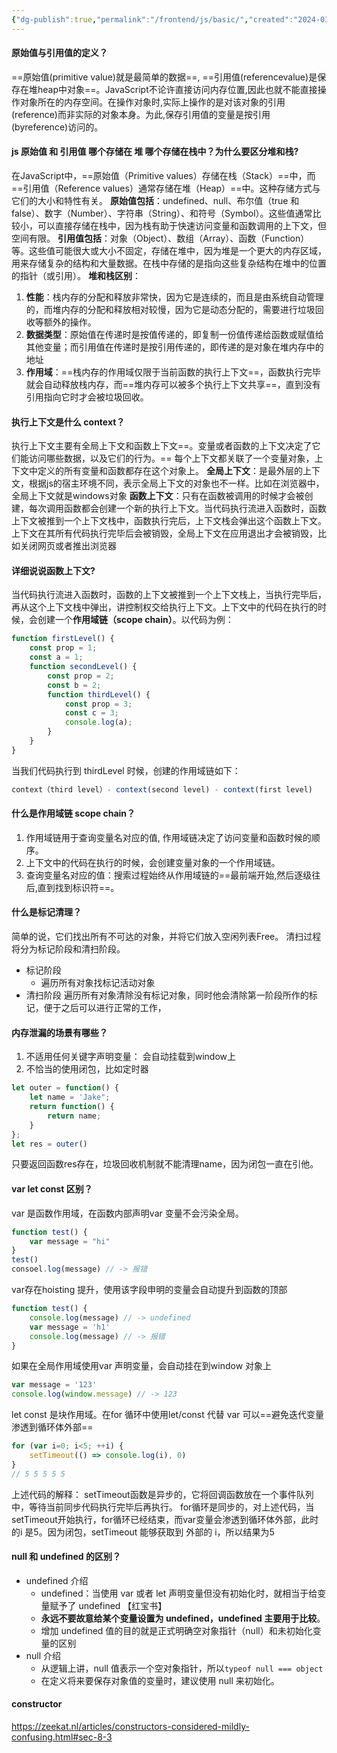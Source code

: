 ```yaml
---
{"dg-publish":true,"permalink":"/frontend/js/basic/","created":"2024-03-13T11:11:34.000+08:00","updated":"2024-03-13T11:11:34.000+08:00"}
---
```


#### 原始值与引用值的定义？
==原始值(primitive value)就是最简单的数据==,
==引用值(referencevalue)是保存在堆heap中对象==。JavaScript不论许直接访问内存位置,因此也就不能直接操作对象所在的内存空间。在操作对象时,实际上操作的是对该对象的引用(reference)而非实际的对象本身。为此,保存引用值的变量是按引用(byreference)访问的。
<!--ID: 1709174096553-->

#### js 原始值 和 引用值 哪个存储在 堆 哪个存储在栈中？为什么要区分堆和栈?
在JavaScript中，==原始值（Primitive values）存储在栈（Stack）==中，而==引用值（Reference values）通常存储在堆（Heap）==中。这种存储方式与它们的大小和特性有关。
**原始值包括**：undefined、null、布尔值（true 和 false）、数字（Number）、字符串（String）、和符号（Symbol）。这些值通常比较小，可以直接存储在栈中，因为栈有助于快速访问变量和函数调用的上下文，但空间有限。
**引用值包括**：对象（Object）、数组（Array）、函数（Function）等。这些值可能很大或大小不固定，存储在堆中，因为堆是一个更大的内存区域，用来存储复杂的结构和大量数据。在栈中存储的是指向这些复杂结构在堆中的位置的指针（或引用）。
**堆和栈区别**：
1. **性能**：栈内存的分配和释放非常快，因为它是连续的，而且是由系统自动管理的，而堆内存的分配和释放相对较慢，因为它是动态分配的，需要进行垃圾回收等额外的操作。
2. **数据类型**：原始值在传递时是按值传递的，即复制一份值传递给函数或赋值给其他变量；而引用值在传递时是按引用传递的，即传递的是对象在堆内存中的地址
3. **作用域**：==栈内存的作用域仅限于当前函数的执行上下文==，函数执行完毕就会自动释放栈内存，而==堆内存可以被多个执行上下文共享==，直到没有引用指向它时才会被垃圾回收。
<!--ID: 1710298826188-->

#### 执行上下文是什么 context？
执行上下文主要有全局上下文和函数上下文==。变量或者函数的上下文决定了它们能访问哪些数据，以及它们的行为。==
每个上下文都关联了一个变量对象，上下文中定义的所有变量和函数都存在这个对象上。
**全局上下文**：是最外层的上下文，根据js的宿主环境不同，表示全局上下文的对象也不一样。比如在浏览器中，全局上下文就是windows对象
**函数上下文**：只有在函数被调用的时候才会被创建，每次调用函数都会创建一个新的执行上下文。当代码执行流进入函数时，函数上下文被推到一个上下文栈中，函数执行完后，上下文栈会弹出这个函数上下文。
上下文在其所有代码执行完毕后会被销毁，全局上下文在应用退出才会被销毁，比如关闭网页或者推出浏览器
<!--ID: 1709174096556-->


#### 详细说说函数上下文?
当代码执行流进入函数时，函数的上下文被推到一个上下文栈上，当执行完毕后，再从这个上下文栈中弹出，讲控制权交给执行上下文。上下文中的代码在执行的时候，会创建一个**作用域链（scope chain）**。以代码为例：
```js
function firstLevel() {
    const prop = 1;
    const a = 1;
    function secondLevel() {
        const prop = 2;
        const b = 2;
        function thirdLevel() {
            const prop = 3;
            const c = 3;
            console.log(a);
        }
    }
}
```
当我们代码执行到 thirdLevel 时候，创建的作用域链如下：
```js
context（third level）- context(second level) - context(first level)
```
<!--ID: 1709174096560-->

#### 什么是作用域链 scope chain？
1. 作用域链用于查询变量名对应的值, 作用域链决定了访问变量和函数时候的顺序。
2. 上下文中的代码在执行的时候，会创建变量对象的一个作用域链。
3. 查询变量名对应的值：搜索过程始终从作用域链的==最前端开始,然后逐级往后,直到找到标识符==。
<!--ID: 1709174096563-->


#### 什么是标记清理？
简单的说，它们找出所有不可达的对象，并将它们放入空闲列表Free。
清扫过程将分为标记阶段和清扫阶段。
-   标记阶段
    -   遍历所有对象找标记活动对象
-   清扫阶段 遍历所有对象清除没有标记对象，同时他会清除第一阶段所作的标记，便于之后可以进行正常的工作，
<!--ID: 1709174096566-->


#### 内存泄漏的场景有哪些？
1. 不适用任何关键字声明变量： 会自动挂载到window上
2. 不恰当的使用闭包，比如定时器
```js
let outer = function() {
	let name = 'Jake";
	return function() {
		return name;
	}
};
let res = outer()
```
只要返回函数res存在，垃圾回收机制就不能清理name，因为闭包一直在引他。
<!--ID: 1709174096570-->


#### var let const 区别？
var 是函数作用域，在函数内部声明var 变量不会污染全局。
```js
function test() {
	var message = "hi"
}
test()
consoel.log(message) // -> 报错
```
var存在hoisting 提升，使用该字段申明的变量会自动提升到函数的顶部
```js
function test() {
	console.log(message) // -> undefined 
	var message = 'h1'
	console.log(message) // -> 报错
}
```
如果在全局作用域使用var 声明变量，会自动挂在到window 对象上
```js
var message = '123'
console.log(window.message) // -> 123
```
let const 是块作用域。在for 循环中使用let/const 代替 var 可以==避免迭代变量渗透到循环体外部==
```js
for (var i=0; i<5; ++i) {
	setTimeout(() => console.log(i), 0)
}
// 5 5 5 5 5
```
上述代码的解释：
setTimeout函数是异步的，它将回调函数放在一个事件队列中，等待当前同步代码执行完毕后再执行。
for循环是同步的，对上述代码，当setTimeout开始执行，for循环已经结束，而var变量会渗透到循环体外部，此时的i 是5。因为闭包，setTimeout 能够获取到 外部的 i，所以结果为5
<!--ID: 1709174096575-->



#### **null 和 undefined 的区别？**
- undefined 介绍
  - undefined：当使用 var 或者 let 声明变量但没有初始化时，就相当于给变量赋予了 undefined 【红宝书】
  - **永远不要故意给某个变量设置为 undefined，undefined 主要用于比较**。
  - 增加 undefined 值的目的就是正式明确空对象指针（null）和未初始化变量的区别
- null 介绍
  - 从逻辑上讲，null 值表示一个空对象指针，所以`typeof null === object`
  - 在定义将来要保存对象值的变量时，建议使用 null 来初始化。
<!--ID: 1709174096579-->

#### constructor
https://zeekat.nl/articles/constructors-considered-mildly-confusing.html#sec-8-3
<!--ID: 1709866538473-->

